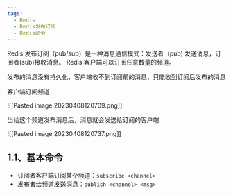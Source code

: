```yaml
---
tags:
  - Redis
  - Redis发布订阅
  - Redis命令
---
```

Redis 发布订阅（pub/sub）是一种消息通信模式：发送者（pub) 发送消息，订阅者(sub)接收消息。 Redis 客户端可以订阅任意数量的频道。

发布的消息没有持久化，客户端收不到订阅前的消息，只能收到订阅后发布的消息

客户端订阅频道

![[Pasted image 20230408120709.png]]

当给这个频道发布消息后，消息就会发送给订阅的客户端

![[Pasted image 20230408120737.png]]

## 1.1、基本命令

-   订阅者客户端订阅某个频道：`subscribe <channel>`
-   发布者给频道发送消息：`publish <channel> <msg>`